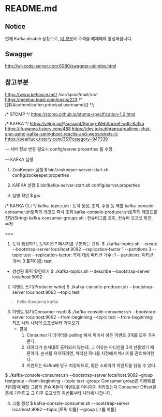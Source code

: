 # README.md
## Notice
현재 Kafka disable 상황으로, [이 부분](https://github.com/poby123/studySpring/blob/1c12cedd19d5b6c053875b6cb55d95eb2e3bcc52/instagram/src/main/java/com/example/demo/config/kafka/KafkaConsumer.java#L22)의 주석을 해제해야 활성화됩니다.


## Swagger
http://wj-code-server.com:8080/swagger-ui/index.html

## 참고부분
https://www.behance.net/
/var/spool/mail/root
https://meetup.toast.com/posts/223
/* [[${#authentication.principal.username}]] */;


/* STOMP */
https://stomp.github.io/stomp-specification-1.2.html


/* KAFKA */
https://velog.io/@sossont/Spring-WebSocket-with-Kafka
https://ifuwanna.tistory.com/488
https://dev.to/subhransu/realtime-chat-app-using-kafka-springboot-reactjs-and-websockets-lc
https://pearlluck.tistory.com/351?category=947339

-- 서버 정보 변경 필요시
config/server.properties 를 수정.

-- KAFKA 실행
1. ZooKeeper 실행
$ bin/zookeeper-server-start.sh config/zookeeper.properties

2. KAFKA 실행
$ bin/kafka-server-start.sh config/server.properties

3. 실행 확인
$ jps




/* KAFKA CLI */
kafka-topics.sh : 토픽 생성, 조회, 수정 등 역할
kafka-console-consumer.sh토픽의 레코드 즉시 조회
kafka-console-producer.sh토픽의 레코드를 전달(String)
kafka-consumer-groups.sh : 컨슈머그룹 조회, 컨슈머 오프셋 확인, 수정

===

1. 토픽 생성하기. 
  토픽이란? 메시지를 구분하는 단위.
  $ ./kafka-topics.sh --create --bootstrap-server localhost:9092 --replication-factor 1 --partitions 3 --topic test
    --replication-factor: 복제 대상 파티션 개수: 1
    --partitions: 파티션 개수: 3
    토픽이름: test

  - 생성된 토픽 확인하기
  $ ./kafka-topics.sh --describe --bootstrap-server localhost:9092

2. 이벤트 쓰기(Producer write)
  $ ./kafka-console-producer.sh --bootstrap-server localhost:9092 --topic test
  > hello
  > ifuwanna
  > kafka


3. 이벤트 읽기(Consumer read)
  $ ./kafka-console-consumer.sh --bootstrap-server localhost:9092 --from-beginning --topic test
    --from-beginning: 최초 시작 시점의 오프셋부터 가져오기
    - 결과
      1. Consumer가 데이터를 polling 해서 위에서 넣은 이벤트 3개를 모두 가져온다.
      2. 데이터가 순서대로 출력되지 않는데, 그 이유는 파티션을 3개 만들었기 때문이다. 순서를 유지하려면, 파티션 하나를 지정해서 메시지를 관리해야한다.
      3. 이벤트는 Kafka에 영구 저장되므로, 많은 소비자가 이벤트를 읽을 수 있다.


  $ ./kafka-console-consumer.sh --bootstrap-server localhost:9092 -group testgroup  --from-beginning --topic test
    -group: Consumer group은 이벤트를 처리할때 해당 그룹의 컨슈머들이 이벤트를 어디까지 처리했는지 Consumer Offset을 통해 기억하고 그 이후 오프셋의 이벤트부터 처리해 나갑니다.



4. 그룹 생성
  $ kafka-console-consumer.sh --bootstrap-server localhost:9092 --topic [토픽 이름] --group [그룹 이름]